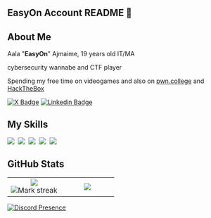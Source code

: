 ## EasyOn Account README 👺

## About Me

Aala "**EasyOn**" Ajmaime, 19 years old IT/MA

cybersecurity wannabe and CTF player

Spending my free time on videogames and also on <a href="https://pwn.college">pwn.college</a> and <a href="https://HackTheBox.com">HackTheBox</a>  

<a href="https://twitter.com/e4syon">
<img src="https://img.shields.io/badge/e4syOn-black?style=for-the-badge&logo=X&logoColor=white" alt="X Badge"></a>  
<a href="https://www.linkedin.com/in/aala-ajmaime-722757305/">
<img src="https://img.shields.io/badge/Aala%20Ajmaime-blue?style=for-the-bade&logo=linkedin&logoColor=white" )]="" alt="Linkedin Badge"></a>

  

## My Skills

<img src="https://img.shields.io/badge/C-00599C?logo=c&logoColor=white"> 
<img src="https://img.shields.io/badge/Java-%23ED8B00.svg?logo=openjdk&logoColor=white"> 
<img src="https://img.shields.io/badge/Python-3776AB?logo=python&logoColor=fff"> 
<img src="https://img.shields.io/badge/JavaScript-F7DF1E?logo=javascript&logoColor=000"> 
<img src="https://img.shields.io/badge/Postgres-%23316192.svg?logo=postgresql&logoColor=white"> 

## GitHub Stats

<table><tbody><tr border="none"><td width="50%" align="center">
<img align="center" src="https://readme-stats-fork-mauve.vercel.app/api/?username=easyonez&theme=dark&show_icons=true&count_private=true"><br>
<img alt="Mark streak" src="https://github-readme-streak-stats-five-roan.vercel.app?user=easyonez&theme=dark"></td><td width="50%" align="center">
<img align="center" src="https://readme-stats-fork-mauve.vercel.app/api/top-langs/?username=easyonez&theme=dark&hide_border=false&no-bg=true&no-frame=true&langs_count=6"></td></tr></tbody></table>

[![Discord Presence](https://lanyard.cnrad.dev/api/1075544459225342032)](https://discord.com/users/1075544459225342032)
